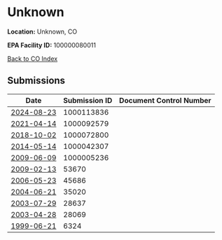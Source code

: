 # Unknown

**Location:** Unknown, CO

**EPA Facility ID:** 100000080011

[Back to CO Index](../../index.md)

## Submissions

| Date | Submission ID | Document Control Number |
|------|--------------|-------------------------|
| [2024-08-23](submissions/1000113836.md) | 1000113836 |  |
| [2021-04-14](submissions/1000092579.md) | 1000092579 |  |
| [2018-10-02](submissions/1000072800.md) | 1000072800 |  |
| [2014-05-14](submissions/1000042307.md) | 1000042307 |  |
| [2009-06-09](submissions/1000005236.md) | 1000005236 |  |
| [2009-02-13](submissions/53670.md) | 53670 |  |
| [2006-05-23](submissions/45686.md) | 45686 |  |
| [2004-06-21](submissions/35020.md) | 35020 |  |
| [2003-07-29](submissions/28637.md) | 28637 |  |
| [2003-04-28](submissions/28069.md) | 28069 |  |
| [1999-06-21](submissions/6324.md) | 6324 |  |
